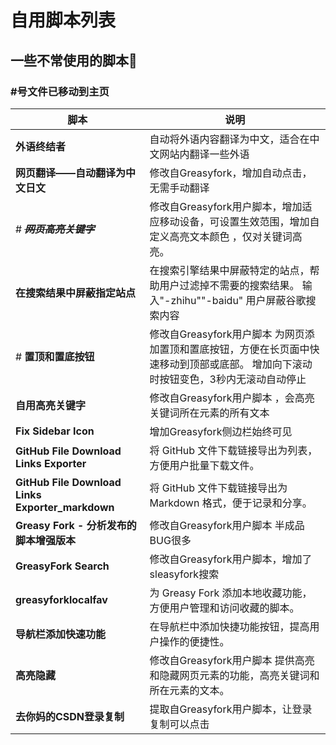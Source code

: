 # 自用脚本列表

## 一些不常使用的脚本🚀️ 

### #号文件已移动到主页

| 脚本                              | 说明                                                         |
|-------------------------------------|------------------------------------------------------------|
| **外语终结者**                   | 自动将外语内容翻译为中文，适合在中文网站内翻译一些外语          |
| **网页翻译——自动翻译为中文日文**         | 修改自Greasyfork，增加自动点击，无需手动翻译        |
|# **~~~~*网页高亮关键字*~~~~**                     | 修改自Greasyfork用户脚本，增加适应移动设备，可设置生效范围，增加自定义高亮文本颜色 ，仅对关键词高亮。   |
| **在搜索结果中屏蔽指定站点**             | 在搜索引擎结果中屏蔽特定的站点，帮助用户过滤掉不需要的搜索结果。 输入"-zhihu""-baidu" 用户屏蔽谷歌搜索内容        |
|# **置顶和置底按钮**                     | 修改自Greasyfork用户脚本 为网页添加置顶和置底按钮，方便在长页面中快速移动到顶部或底部。 增加向下滚动时按钮变色，3秒内无滚动自动停止           |
| **自用高亮关键字**                     | 修改自Greasyfork用户脚本 ，会高亮关键词所在元素的所有文本    |
| **Fix Sidebar Icon**                | 增加Greasyfork侧边栏始终可见   |
| **GitHub File Download Links Exporter** | 将 GitHub 文件下载链接导出为列表，方便用户批量下载文件。                  |
| **GitHub File Download Links Exporter_markdown** | 将 GitHub 文件下载链接导出为 Markdown 格式，便于记录和分享。       |
| **Greasy Fork - 分析发布的脚本增强版本**   |修改自Greasyfork用户脚本 半成品BUG很多         |
| **GreasyFork Search**                 | 修改自Greasyfork用户脚本，增加了sleasyfork搜索          |
| **greasyforklocalfav**                | 为 Greasy Fork 添加本地收藏功能，方便用户管理和访问收藏的脚本。          |
| **导航栏添加快速功能**                 | 在导航栏中添加快捷功能按钮，提高用户操作的便捷性。                      |
| **高亮隐藏**                           | 修改自Greasyfork用户脚本 提供高亮和隐藏网页元素的功能，高亮关键词和所在元素的文本。             |
| **去你妈的CSDN登录复制**                | 提取自Greasyfork用户脚本，让登录复制可以点击  |

